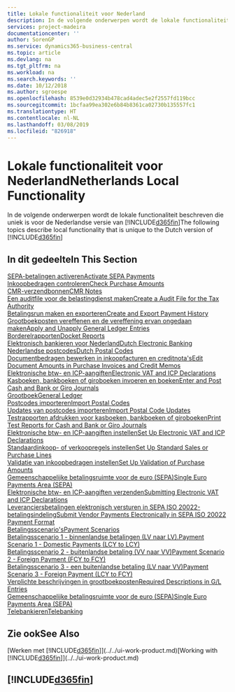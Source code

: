 ```yaml
---
title: Lokale functionaliteit voor Nederland
description: In de volgende onderwerpen wordt de lokale functionaliteit in de Nederlandse versie van Business Central beschreven.
services: project-madeira
documentationcenter: ''
author: SorenGP
ms.service: dynamics365-business-central
ms.topic: article
ms.devlang: na
ms.tgt_pltfrm: na
ms.workload: na
ms.search.keywords: ''
ms.date: 10/12/2018
ms.author: sgroespe
ms.openlocfilehash: 8539e0d32934b478cad4adec5e2f2557fd119bcc
ms.sourcegitcommit: 1bcfaa99ea302e6b84b8361ca02730b135557fc1
ms.translationtype: HT
ms.contentlocale: nl-NL
ms.lasthandoff: 03/08/2019
ms.locfileid: "826918"
---
```

# <a name="netherlands-local-functionality"></a><span data-ttu-id="4b3df-103">Lokale functionaliteit voor Nederland</span><span class="sxs-lookup"><span data-stu-id="4b3df-103">Netherlands Local Functionality</span></span>
<span data-ttu-id="4b3df-104">In de volgende onderwerpen wordt de lokale functionaliteit beschreven die uniek is voor de Nederlandse versie van [!INCLUDE[d365fin](../../includes/d365fin_md.md)]</span><span class="sxs-lookup"><span data-stu-id="4b3df-104">The following topics describe local functionality that is unique to the Dutch version of [!INCLUDE[d365fin](../../includes/d365fin_md.md)]</span></span>  

## <a name="in-this-section"></a><span data-ttu-id="4b3df-105">In dit gedeelte</span><span class="sxs-lookup"><span data-stu-id="4b3df-105">In This Section</span></span>  
[<span data-ttu-id="4b3df-106">SEPA-betalingen activeren</span><span class="sxs-lookup"><span data-stu-id="4b3df-106">Activate SEPA Payments</span></span>](how-to-activate-sepa-payments.md)  
[<span data-ttu-id="4b3df-107">Inkoopbedragen controleren</span><span class="sxs-lookup"><span data-stu-id="4b3df-107">Check Purchase Amounts</span></span>](check-purchase-amounts.md)  
[<span data-ttu-id="4b3df-108">CMR-verzendbonnen</span><span class="sxs-lookup"><span data-stu-id="4b3df-108">CMR Notes</span></span>](cmr-notes.md)  
[<span data-ttu-id="4b3df-109">Een auditfile voor de belastingdienst maken</span><span class="sxs-lookup"><span data-stu-id="4b3df-109">Create a Audit File for the Tax Authority</span></span>](how-to-create-an-audit-file-for-the-tax-authority.md)  
[<span data-ttu-id="4b3df-110">Betalingsrun maken en exporteren</span><span class="sxs-lookup"><span data-stu-id="4b3df-110">Create and Export Payment History</span></span>](how-to-create-and-export-payment-history.md)  
[<span data-ttu-id="4b3df-111">Grootboekposten vereffenen en de vereffening ervan ongedaan maken</span><span class="sxs-lookup"><span data-stu-id="4b3df-111">Apply and Unapply General Ledger Entries</span></span>](how-to-apply-and-unapply-general-ledger-entries.md)  
[<span data-ttu-id="4b3df-112">Borderelrapporten</span><span class="sxs-lookup"><span data-stu-id="4b3df-112">Docket Reports</span></span>](docket-reports.md)  
[<span data-ttu-id="4b3df-113">Elektronisch bankieren voor Nederland</span><span class="sxs-lookup"><span data-stu-id="4b3df-113">Dutch Electronic Banking</span></span>](dutch-electronic-banking.md)  
[<span data-ttu-id="4b3df-114">Nederlandse postcodes</span><span class="sxs-lookup"><span data-stu-id="4b3df-114">Dutch Postal Codes</span></span>](dutch-post-codes.md)  
[<span data-ttu-id="4b3df-115">Documentbedragen bewerken in inkoopfacturen en creditnota's</span><span class="sxs-lookup"><span data-stu-id="4b3df-115">Edit Document Amounts in Purchase Invoices and Credit Memos</span></span>](how-to-edit-document-amounts-in-purchase-invoices-and-credit-memos.md)  
[<span data-ttu-id="4b3df-116">Elektronische btw- en ICP-aangiften</span><span class="sxs-lookup"><span data-stu-id="4b3df-116">Electronic VAT and ICP Declarations</span></span>](electronic-vat-and-icp-declarations.md)  
[<span data-ttu-id="4b3df-117">Kasboeken, bankboeken of giroboeken invoeren en boeken</span><span class="sxs-lookup"><span data-stu-id="4b3df-117">Enter and Post Cash and Bank or Giro Journals</span></span>](how-to-enter-and-post-cash-and-bank-or-giro-journals.md)  
[<span data-ttu-id="4b3df-118">Grootboek</span><span class="sxs-lookup"><span data-stu-id="4b3df-118">General Ledger</span></span>](general-ledger.md)  
[<span data-ttu-id="4b3df-119">Postcodes importeren</span><span class="sxs-lookup"><span data-stu-id="4b3df-119">Import Postal Codes</span></span>](how-to-import-post-codes.md)  
[<span data-ttu-id="4b3df-120">Updates van postcodes importeren</span><span class="sxs-lookup"><span data-stu-id="4b3df-120">Import Postal Code Updates</span></span>](how-to-import-post-code-updates.md)  
[<span data-ttu-id="4b3df-121">Testrapporten afdrukken voor kasboeken, bankboeken of giroboeken</span><span class="sxs-lookup"><span data-stu-id="4b3df-121">Print Test Reports for Cash and Bank or Giro Journals</span></span>](how-to-print-the-test-reports-for-cash-and-bank-or-giro-journals.md)  
[<span data-ttu-id="4b3df-122">Elektronische btw- en ICP-aangiften instellen</span><span class="sxs-lookup"><span data-stu-id="4b3df-122">Set Up Electronic VAT and ICP Declarations</span></span>](how-to-set-up-electronic-vat-and-icp-declarations.md)  
[<span data-ttu-id="4b3df-123">Standaardinkoop- of verkoopregels instellen</span><span class="sxs-lookup"><span data-stu-id="4b3df-123">Set Up Standard Sales or Purchase Lines</span></span>](how-to-set-up-standard-sales-or-purchase-lines.md)  
[<span data-ttu-id="4b3df-124">Validatie van inkoopbedragen instellen</span><span class="sxs-lookup"><span data-stu-id="4b3df-124">Set Up Validation of Purchase Amounts</span></span>](how-to-set-up-validation-of-purchase-amounts.md)  
[<span data-ttu-id="4b3df-125">Gemeenschappelijke betalingsruimte voor de euro (SEPA)</span><span class="sxs-lookup"><span data-stu-id="4b3df-125">Single Euro Payments Area (SEPA)</span></span>](single-euro-payments-area-sepa-.md)  
[<span data-ttu-id="4b3df-126">Elektronische btw- en ICP-aangiften verzenden</span><span class="sxs-lookup"><span data-stu-id="4b3df-126">Submitting Electronic VAT and ICP Declarations</span></span>](electronic-vat-and-icp-declarations.md)  
[<span data-ttu-id="4b3df-127">Leveranciersbetalingen elektronisch versturen in SEPA ISO 20022-betalingsindeling</span><span class="sxs-lookup"><span data-stu-id="4b3df-127">Submit Vendor Payments Electronically in SEPA ISO 20022 Payment Format</span></span>](how-to-submit-vendor-payments-electronically-in-sepa-iso-20022-payment-format.md)  
[<span data-ttu-id="4b3df-128">Betalingsscenario's</span><span class="sxs-lookup"><span data-stu-id="4b3df-128">Payment Scenarios</span></span>](payment-scenarios.md)  
[<span data-ttu-id="4b3df-129">Betalingsscenario 1 - binnenlandse betalingen (LV naar LV).</span><span class="sxs-lookup"><span data-stu-id="4b3df-129">Payment Scenario 1 - Domestic Payments (LCY to LCY)</span></span>](payment-scenario-1-domestic-payments-lcy-to-lcy-.md)  
[<span data-ttu-id="4b3df-130">Betalingsscenario 2 - buitenlandse betaling (VV naar VV)</span><span class="sxs-lookup"><span data-stu-id="4b3df-130">Payment Scenario 2 - Foreign Payment (FCY to FCY)</span></span>](payment-scenario-2-foreign-payment-fcy-to-fcy-.md)  
[<span data-ttu-id="4b3df-131">Betalingsscenario 3 - een buitenlandse betaling (LV naar VV)</span><span class="sxs-lookup"><span data-stu-id="4b3df-131">Payment Scenario 3 - Foreign Payment (LCY  to FCY)</span></span>](payment-scenario-3-foreign-payment-lcy-to-fcy-.md)  
[<span data-ttu-id="4b3df-132">Verplichte beschrijvingen in grootboekposten</span><span class="sxs-lookup"><span data-stu-id="4b3df-132">Required Descriptions in G/L Entries</span></span>](required-descriptions-in-g-l-entry.md)  
[<span data-ttu-id="4b3df-133">Gemeenschappelijke betalingsruimte voor de euro (SEPA)</span><span class="sxs-lookup"><span data-stu-id="4b3df-133">Single Euro Payments Area (SEPA)</span></span>](single-euro-payments-area-sepa-.md)  
[<span data-ttu-id="4b3df-134">Telebankieren</span><span class="sxs-lookup"><span data-stu-id="4b3df-134">Telebanking</span></span>](telebanking.md)

## <a name="see-also"></a><span data-ttu-id="4b3df-135">Zie ook</span><span class="sxs-lookup"><span data-stu-id="4b3df-135">See Also</span></span>
<span data-ttu-id="4b3df-136">[Werken met [!INCLUDE[d365fin](../../includes/d365fin_md.md)]](../../ui-work-product.md)</span><span class="sxs-lookup"><span data-stu-id="4b3df-136">[Working with [!INCLUDE[d365fin](../../includes/d365fin_md.md)]](../../ui-work-product.md)</span></span>  

## [!INCLUDE[d365fin](../../includes/free_trial_md.md)]  
